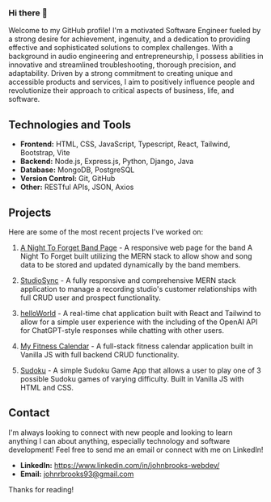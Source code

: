 ### Hi there 👋

Welcome to my GitHub profile! I'm a motivated Software Engineer fueled by a strong desire for achievement, ingenuity, and a dedication to providing effective and sophisticated solutions to complex challenges. With a background in audio engineering and entrepreneurship, I possess abilities in innovative and streamlined troubleshooting, thorough precision, and adaptability. Driven by a strong commitment to creating unique and accessible products and services, I aim to positively influence people and revolutionize their approach to critical aspects of business, life, and software.

## Technologies and Tools

* **Frontend:** HTML, CSS, JavaScript, Typescript, React, Tailwind, Bootstrap, Vite
* **Backend:** Node.js, Express.js, Python, Django, Java
* **Database:** MongoDB, PostgreSQL
* **Version Control:** Git, GitHub
* **Other:** RESTful APIs, JSON, Axios

## Projects
Here are some of the most recent projects I've worked on:

1. [A Night To Forget Band Page](https://github.com/johnrbrooks/ANTF-Band-Site-Front) - A responsive web page for the band A Night To Forget built utilizing the MERN stack to allow show and song data to be stored and updated dynamically by the band members.

2. [StudioSync](https://github.com/johnrbrooks/StudioSync-frontend) - A fully responsive and comprehensive MERN stack application to manage a recording studio's customer relationships with full CRUD user and prospect functionality.

3. [helloWorld](https://github.com/kevinleet/helloWorld_frontend) - A real-time chat application built with React and Tailwind to allow for a simple user experience with the including of the OpenAI API for ChatGPT-style responses while chatting with other users.

4. [My Fitness Calendar](https://github.com/johnrbrooks/Workout-Helper) - A full-stack fitness calendar application built in Vanilla JS with full backend CRUD functionality.

5. [Sudoku](https://github.com/johnrbrooks/Sudoku-Game) - A simple Sudoku Game App that allows a user to play one of 3 possible Sudoku games of varying difficulty. Built in Vanilla JS with HTML and CSS.

## Contact

I'm always looking to connect with new people and looking to learn anything I can about anything, especially technology and software development! Feel free to send me an email or connect with me on LinkedIn!

* **LinkedIn:** https://www.linkedin.com/in/johnbrooks-webdev/
* **Email:** johnrbrooks93@gmail.com

Thanks for reading!
